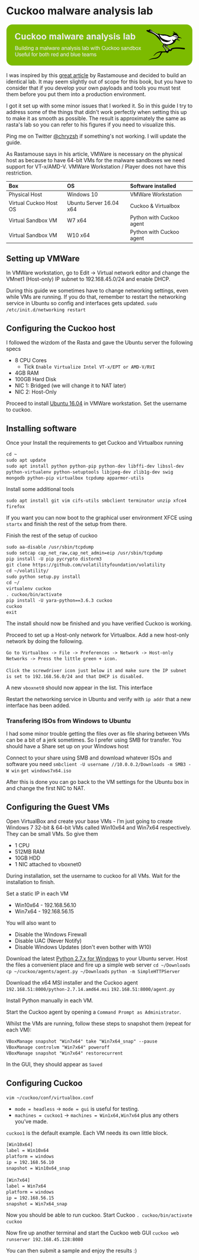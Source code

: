 # Cuckoo malware analysis lab

![](../.gitbook/assets/cuckoo.png)

I was inspired by this [great article](https://rastamouse.me/2017/05/playing-with-cuckoo/) by Rastamouse and decided to build an identical lab. It may seem slightly out of scope for this book, but you have to consider that if you develop your own payloads and tools you must test them before you put them into a production environment.

 I got it set up with some minor issues that I worked it. So in this guide I try to address some of the things that didn't work perfectly when setting this up to make it as smooth as possible. The result is approximately the same as rasta's lab so you can refer to his figures if you need to visualize this.

Ping me on Twitter [@chryzsh](https://twitter.com/chryzsh) if something's not working. I will update the guide.

As Rastamouse says in his article, VMWare is necessary on the physical host as because to have 64-bit VMs for the malware sandboxes we need support for VT-x/AMD-V. VMWare Workstation / Player does not have this restriction.

| Box | OS | Software installed |
| :--- | :--- | :--- |
| Physical Host | Windows 10 | VMWare Workstation |
| Virtual Cuckoo Host OS | Ubuntu Server 16.04 x64 | Cuckoo & Virtualbox |
| Virtual Sandbox VM | W7 x64 | Python with Cuckoo agent |
| Virtual Sandbox VM | W10 x64 | Python with Cuckoo agent |

## Setting up VMWare

In VMWare workstation, go to Edit -&gt; Virtual network editor and change the VMnet1 \(Host-only\) IP subnet to 192.168.45.0/24 and enable DHCP.

During this guide we sometimes have to change networking settings, even while VMs are running. If you do that, remember to restart the networking service in Ubuntu so config and interfaces gets updated. `sudo /etc/init.d/networking restart`

## Configuring the Cuckoo host

I followed the wizdom of the Rasta and gave the Ubuntu server the following specs

* 8 CPU Cores
  * Tick `Enable Virtualize Intel VT-x/EPT or AMD-V/RVI`
* 4GB RAM
* 100GB Hard Disk
* NIC 1: Bridged \(we will change it to NAT later\)
* NIC 2: Host-Only

Proceed to install [Ubuntu 16.04](http://releases.ubuntu.com/16.04/) in VMWare workstation. Set the username to cuckoo.

## Installing software

Once your Install the requirements to get Cuckoo and Virtualbox running

```text
cd ~
sudo apt update
sudo apt install python python-pip python-dev libffi-dev libssl-dev python-virtualenv python-setuptools libjpeg-dev zlib1g-dev swig mongodb python-pip virtualbox tcpdump apparmor-utils
```

Install some additional tools

```text
sudo apt install git vim cifs-utils smbclient terminator unzip xfce4 firefox
```

If you want you can now boot to the graphical user environment XFCE using `startx` and finish the rest of the setup from there.

Finish the rest of the setup of cuckoo

```text
sudo aa-disable /usr/sbin/tcpdump
sudo setcap cap_net_raw,cap_net_admin=eip /usr/sbin/tcpdump
pip install -U pip pycrypto distorm3
git clone https://github.com/volatilityfoundation/volatility
cd ~/volatility/
sudo python setup.py install
cd ~/
virtualenv cuckoo
. cuckoo/bin/activate
pip install -U yara-python==3.6.3 cuckoo
cuckoo
exit
```

The install should now be finished and you have verified Cuckoo is working.

Proceed to set up a Host-only network for Virtualbox. Add a new host-only network by doing the following.

```text
Go to Virtualbox -> File -> Preferences -> Network -> Host-only Networks -> Press the little green + icon.

Click the screwdriver icon just below it and make sure the IP subnet is set to 192.168.56.0/24 and that DHCP is disabled.
```

A new `vboxnet0` should now appear in the list. This interface

Restart the networking service in Ubuntu and verify with `ip addr` that a new interface has been added.

### Transfering ISOs from Windows to Ubuntu

I had some minor trouble getting the files over as file sharing between VMs can be a bit of a jerk sometimes. So I prefer using SMB for transfer. You should have a Share set up on your Windows host

Connect to your share using SMB and download whatever ISOs and software you need `smbclient -U username //10.0.0.2/Downloads -m SMB3 -W win` `get windows7x64.iso`

After this is done you can go back to the VM settings for the Ubuntu box in and change the first NIC to NAT.

## Configuring the Guest VMs

Open VirtualBox and create your base VMs - I’m just going to create Windows 7 32-bit & 64-bit VMs called Win10x64 and Win7x64 respectively. They can be small VMs. So give them

* 1 CPU
* 512MB RAM
* 10GB HDD 
* 1 NIC attached to vboxnet0

During installation, set the username to cuckoo for all VMs. Wait for the installation to finish.

Set a static IP in each VM

* Win10x64 - 192.168.56.10
* Win7x64 - 192.168.56.15

You will also want to

* Disable the Windows Firewall
* Disable UAC \(Never Notify\)
* Disable Windows Updates \(don't even bother with W10\)

Download the latest [Python 2.7.x for Windows](https://www.python.org/downloads/release/python-2714/) to your Ubuntu server. Host the files a convenient place and fire up a simple web server `cd ~/Downloads` `cp ~/cuckoo/agents/agent.py ~/Downloads` `python -m SimpleHTTPServer`

Download the x64 MSI installer and the Cuckoo agent `192.168.51:8000/python-2.7.14.amd64.msi` `192.168.51:8000/agent.py`

Install Python manually in each VM.

Start the Cuckoo agent by opening a `Command Prompt as Administrator`.

Whilst the VMs are running, follow these steps to snapshot them \(repeat for each VM\):

```text
VBoxManage snapshot "Win7x64" take "Win7x64_snap" --pause
VBoxManage controlvm "Win7x64" poweroff
VBoxManage snapshot "Win7x64" restorecurrent
```

In the GUI, they should appear as `Saved`

## Configuring Cuckoo

`vim ~/cuckoo/conf/virtualbox.conf`

* `mode = headless` -&gt; `mode = gui` is useful for testing.
* `machines = cuckoo1` -&gt; `machines = Win1x64,Win7x64` plus any others you’ve made.

`cuckoo1` is the default example. Each VM needs its own little block.

```text
[Win10x64]
label = Win10x64
platform = windows
ip = 192.168.56.10
snapshot = Win10x64_snap

[Win7x64]
label = Win7x64
platform = windows
ip = 192.168.56.15
snapshot = Win7x64_snap
```

Now you should be able to run cuckoo. Start Cuckoo `. cuckoo/bin/activate` `cuckoo`

Now fire up another terminal and start the Cuckoo web GUI `cuckoo web runserver 192.168.45.128:8080`

You can then submit a sample and enjoy the results :\)

